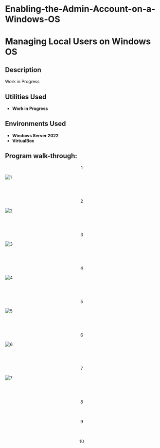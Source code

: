# Enabling-the-Admin-Account-on-a-Windows-OS
<h1>Managing Local Users on Windows OS</h1>

<h2>Description</h2>
Work in Progress
<br />


<h2>Utilities Used</h2>

- <b>Work in Progress</b> 

<h2>Environments Used </h2>

- <b>Windows Server 2022</b>
- <b>VirtualBox</b>

<h2>Program walk-through:</h2>

<p align="center">
1<br/>
  
![1](https://github.com/user-attachments/assets/7d503753-4a58-45ec-9ea6-d34b0d10ee2e)

<br />
<br />
<p align="center">
2<br/>

![2](https://github.com/user-attachments/assets/25765b64-230a-448c-85de-01265931014d)


<br />
<br />
<p align="center">
3<br/>

![3](https://github.com/user-attachments/assets/0ff8be7d-a95f-4fe5-9ee2-13c11151a6e2)


<br />
<br />
<p align="center">
4<br/>

![4](https://github.com/user-attachments/assets/dd9b3501-d51a-4c99-b28d-c1557575adcb)

<br />
<br />
<p align="center">
5<br/>

![5](https://github.com/user-attachments/assets/86095ab6-6c11-493f-af2f-1aa42d8c0f84)

<br />
<br />
<p align="center">
6<br/>

![6](https://github.com/user-attachments/assets/7b1e31d4-e6ae-4f6e-b1d6-5fc9cf016c65)


<br />
<br />
<p align="center">
7<br/>

![7](https://github.com/user-attachments/assets/29bd1af0-348e-4a71-ac14-26107a592aa9)

<br />
<br />
<p align="center">
8<br/>
  


<br />
<br />
<p align="center">
9<br/>


<br />
<br />
<p align="center">
10<br/>









</p>
